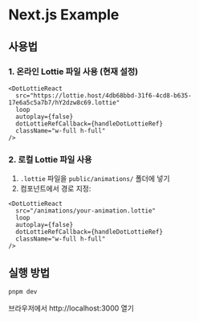 # Next.js Example

## 사용법

### 1. 온라인 Lottie 파일 사용 (현재 설정)

```tsx
<DotLottieReact
  src="https://lottie.host/4db68bbd-31f6-4cd8-b635-17e6a5c5a7b7/hY2dzw8c69.lottie"
  loop
  autoplay={false}
  dotLottieRefCallback={handleDotLottieRef}
  className="w-full h-full"
/>
```

### 2. 로컬 Lottie 파일 사용

1. `.lottie` 파일을 `public/animations/` 폴더에 넣기
2. 컴포넌트에서 경로 지정:

```tsx
<DotLottieReact
  src="/animations/your-animation.lottie"
  loop
  autoplay={false}
  dotLottieRefCallback={handleDotLottieRef}
  className="w-full h-full"
/>
```

## 실행 방법

```bash
pnpm dev
```

브라우저에서 http://localhost:3000 열기
